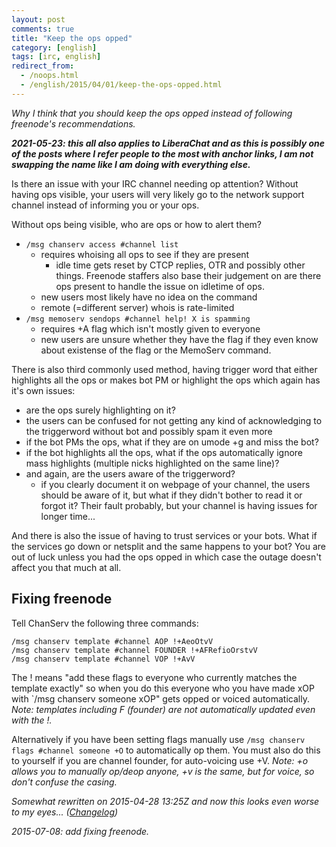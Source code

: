 ```yaml
---
layout: post
comments: true
title: "Keep the ops opped"
category: [english]
tags: [irc, english]
redirect_from:
  - /noops.html
  - /english/2015/04/01/keep-the-ops-opped.html
---
```


*Why I think that you should keep the ops opped instead of following
 freenode's recommendations.*

***2021-05-23: this all also applies to LiberaChat and as this is possibly
one of the posts where I refer people to the most with anchor links, I am
not swapping the name like I am doing with everything else.***

Is there an issue with your IRC channel needing op attention? Without
having ops visible, your users will very likely go to the network support
channel instead of informing you or your ops.

Without ops being visible, who are ops or how to alert them?

* `/msg chanserv access #channel list`
    * requires whoising all ops to see if they are present
        * idle time gets reset by CTCP replies, OTR and possibly other
          things. Freenode staffers also base their judgement on are there
          ops present to handle the issue on idletime of ops.
    * new users most likely have no idea on the command
    * remote (=different server) whois is rate-limited
* `/msg memoserv sendops #channel help! X is spamming`
    * requires +A flag which isn't mostly given to everyone
    * new users are unsure whether they have the flag if they even know
      about existense of the flag or the MemoServ command.

There is also third commonly used method, having trigger word that either
highlights all the ops or makes bot PM or highlight the ops which again
has it's own issues:

* are the ops surely highlighting on it?
* the users can be confused for not getting any kind of acknowledging to
  the triggerword without bot and possibly spam it even more
* if the bot PMs the ops, what if they are on umode +g and miss the bot?
* if the bot highlights all the ops, what if the ops automatically ignore
  mass highlights (multiple nicks highlighted on the same line)?
* and again, are the users aware of the triggerword?
    * if you clearly document it on webpage of your channel, the users
      should be aware of it, but what if they didn't bother to read it or
      forgot it? Their fault probably, but your channel is having issues
      for longer time...

And there is also the issue of having to trust services or your bots.
What if the services go down or netsplit and the same happens to your bot?
You are out of luck unless you had the ops opped in which case the outage
doesn't affect you that much at all.

## Fixing freenode

Tell ChanServ the following three commands:

```
/msg chanserv template #channel AOP !+AeoOtvV
/msg chanserv template #channel FOUNDER !+AFRefioOrstvV
/msg chanserv template #channel VOP !+AvV
```

The ! means "add these flags to everyone who currently matches the template
exactly" so when you do this everyone who you have made xOP with
`/msg chanserv someone xOP" gets opped or voiced automatically.<br/>
*Note: templates including F (founder) are not automatically updated even
with the !.*

Alternatively if you have been setting flags manually use
`/msg chanserv flags #channel someone +O` to automatically op them. You
must also do this to yourself if you are channel founder, for auto-voicing
use +V. *Note: +o allows you to manually op/deop anyone, +v is the same,
but for voice, so don't confuse the casing.*

*Somewhat rewritten on 2015-04-28 13:25Z and now this looks even worse
to my eyes... ([Changelog](https://github.com/Mikaela/mikaela.github.io/commits/master/_posts/2015-04-01-keep-the-ops-opped.md))*

*2015-07-08: add fixing freenode.*
